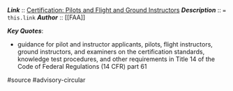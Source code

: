 ***Link***      :: [Certification: Pilots and Flight and Ground Instructors](https://www.faa.gov/documentlibrary/media/advisory_circular/ac_61-65h.pdf)
***Description***      :: `= this.link`
***Author*** :: [[FAA]]

***Key Quotes***:
* guidance for pilot and instructor applicants, pilots, flight instructors, ground instructors, and examiners on the certification standards, knowledge test procedures, and other requirements in Title 14 of the Code of Federal Regulations (14 CFR) part 61

#source #advisory-circular
